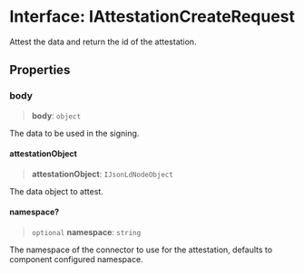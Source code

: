 # Interface: IAttestationCreateRequest

Attest the data and return the id of the attestation.

## Properties

### body

> **body**: `object`

The data to be used in the signing.

#### attestationObject

> **attestationObject**: `IJsonLdNodeObject`

The data object to attest.

#### namespace?

> `optional` **namespace**: `string`

The namespace of the connector to use for the attestation, defaults to component configured namespace.
